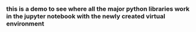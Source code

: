 ### this is a demo to see where all the major python libraries work in the jupyter notebook with the newly created virtual environment
